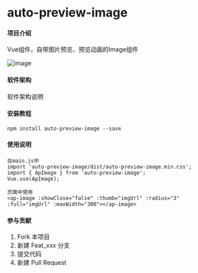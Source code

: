 # auto-preview-image

#### 项目介绍
Vue组件，自带图片预览、预览动画的Image组件

![image](http://github.com/purestart/auto-preview-image/tree/master/src/screenshot/sample1.gif)
#### 软件架构
软件架构说明


#### 安装教程

    npm install auto-preview-image --save

#### 使用说明

    在main.js中
    import 'auto-preview-image/dist/auto-preview-image.min.css';
    import { ApImage } from 'auto-preview-image';
    Vue.use(ApImage);

    页面中使用
    <ap-image :showClose="false" :thumb="imgUrl" :radius="3" :full="imgUrl" :maxWidth="300"></ap-image>

#### 参与贡献

1. Fork 本项目
2. 新建 Feat_xxx 分支
3. 提交代码
4. 新建 Pull Request
